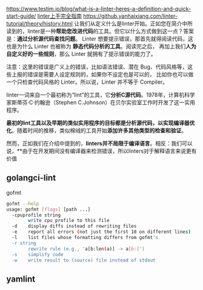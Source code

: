 https://www.testim.io/blog/what-is-a-linter-heres-a-definition-and-quick-start-guide/
[linter上手完全指南](https://github.yanhaixiang.com/linter-tutorial/#%E7%9B%AE%E7%9A%84)
https://github.yanhaixiang.com/linter-tutorial/theory/history.html
让我们从定义什么是linter开始。正如您在简介中所读到的，linter是一种**帮助您改进代码**的工具。但它以什么方式做到这一点？答案是：**通过分析源代码查找问题**。
Linter 想要提示错误，那首先就得阅读代码，这也是为什么 Linter 也被称为 **静态代码分析的工具**。阅读完之后， 再加上我们**人为自定义好的一些规则**，那么 Linter 就拥有了提示错误的能力了。

注意：这里的错误是广义上的错误，比如语法错误、潜在 Bug、代码风格等，这些上报的错误是需要人设定规则的，如果你不设定也是可以的， 比如你也可以做一个只检查代码风格的 Linter。所以说，Linter 并不等于 Compiler。

linter一词来自一个最初称为“lint”的工具，它**分析C源代码**。1978年，计算机科学家斯蒂芬·C·约翰逊（Stephen C.Johnson）在贝尔实验室工作时开发了这一实用程序。

**最初的lint工具以及早期的类似实用程序的目标都是分析源代码，以实现编译器优化**。随着时间的推移，类似棉绒的工具开始**添加许多其他类型的检查和验证**。

然而，正如我们在介绍中提到的，**linters并不局限于编译语言**。相反：我们可以说，**由于在开发期间没有编译器来检测错误，所以linters对于解释语言来说更有价值

## golangci-lint

gofmt

```sh
gofmt --help
usage: gofmt [flags] [path ...]
  -cpuprofile string
        write cpu profile to this file
  -d    display diffs instead of rewriting files
  -e    report all errors (not just the first 10 on different lines)
  -l    list files whose formatting differs from gofmt's
  -r string
        rewrite rule (e.g., 'a[b:len(a)] -> a[b:]')
  -s    simplify code
  -w    write result to (source) file instead of stdout
```

## yamlint
